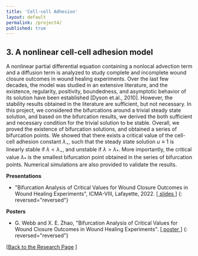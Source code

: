 ```yaml
---
title: 'Cell-cell Adhesion'
layout: default
permalink: /project4/
published: true
---
```



## 3. A nonlinear cell-cell adhesion model

A nonlinear partial differential equation containing a nonlocal advection term and a diffusion term is analyzed to study complete and incomplete wound closure outcomes in wound healing experiments. Over the last few decades, the model was studied in an extensive literature, and the existence, regularity, positivity, boundedness, and asymptotic behavior of its solution have been established [Dyson et.al., 2010]. However, the stability results obtained in the literature are sufficient, but not necessary. In this project, we considered the bifurcations around a trivial steady state solution, and based on the bifurcation results, we derived the both sufficient and necessary condition for the trivial solution to be stable. Overall, we proved the existence of bifurcation solutions, and obtained a series of bifurcation points. We showed that there exists a critical value of the cell-cell adhesion constant $\lambda_\star$, such that the steady state solution $u\equiv1$ is linearly stable if $\lambda<\lambda_\star$, and unstable if $\lambda>\lambda_*$. More importantly, the critical value $\lambda_*$ is the smallest bifurcation point obtained in the series of bifurcation points. Numerical simulations are also provided to validate the results.

<b>Presentations</b>

* "Bifurcation Analysis of Critical Values for Wound Closure Outcomes in Wound Healing Experiments", ICMA-VIII, Lafayette, 2022. [[ slides ](https://drive.google.com/file/d/1e-fTuXtvOZsT7SisbGjAoZpe8rwUTi0t/view?usp=sharing)]
{: reversed="reversed"}

<b>Posters</b>

* G. Webb and X. E. Zhao, "Bifurcation Analysis of Critical Values for Wound Closure Outcomes in Wound Healing Experiments". [[ poster ](https://drive.google.com/file/d/1-zAy2c2-1LoJ6ZnUzD3ktGPXwTQZTTew/view?usp=sharing)]
{: reversed="reversed"}

[<a href="{{site.baseurl}}/research">Back to the Research Page</a> ]
